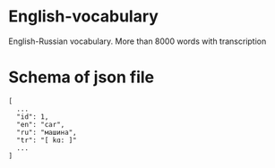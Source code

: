 # English-vocabulary
English-Russian vocabulary. More than 8000 words with transcription

# Schema of json file
```
[
  ...
  "id": 1,
  "en": "car",
  "ru": "машина",
  "tr": "[ kɑ: ]"
  ...
]
```
